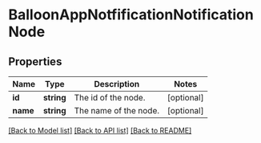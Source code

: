 # BalloonAppNotfificationNotificationNode

## Properties
Name | Type | Description | Notes
------------ | ------------- | ------------- | -------------
**id** | **string** | The id of the node. | [optional] 
**name** | **string** | The name of the node. | [optional] 

[[Back to Model list]](../README.md#documentation-for-models) [[Back to API list]](../README.md#documentation-for-api-endpoints) [[Back to README]](../README.md)


